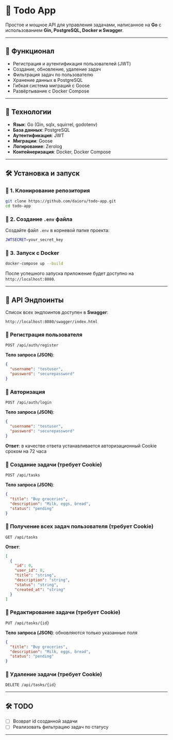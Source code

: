 # 📝 Todo App

Простое и мощное API для управления задачами, написанное на **Go** с использованием **Gin, PostgreSQL, Docker и Swagger**.

---

## 🚀 Функционал

- Регистрация и аутентификация пользователей (JWT)
- Создание, обновление, удаление задач
- Фильтрация задач по пользователю
- Хранение данных в PostgreSQL
- Гибкая система миграций с Goose
- Развёртывание с Docker Compose

---

## 🏰 Технологии

- **Язык**: Go (Gin, sqlx, squirrel, godotenv)
- **База данных**: PostgreSQL
- **Аутентификация**: JWT
- **Миграции**: Goose
- **Логирование**: Zerolog
- **Контейнеризация**: Docker, Docker Compose

---

## 🛠 Установка и запуск

### 🔹 1. Клонирование репозитория
```sh
git clone https://github.com/daioru/todo-app.git
cd todo-app
```

### 🔹 2. Создание `.env` файла  
Создайте файл `.env` в корневой папке проекта:
```sh
JWTSECRET=your_secret_key
```

### 🔹 3. Запуск с Docker
```sh
docker-compose up --build
```
После успешного запуска приложение будет доступно на `http://localhost:8080`.

---

## 📌 API Эндпоинты
Список всех эндпоинтов доступен в **Swagger**:
```
http://localhost:8080/swagger/index.html
```

### 🔹 Регистрация пользователя
```http
POST /api/auth/register
```
**Тело запроса (JSON)**:
```json
{
  "username": "testuser",
  "password": "securepassword"
}
```

### 🔹 Авторизация
```http
POST /api/auth/login
```
**Тело запроса (JSON)**:
```json
{
  "username": "testuser",
  "password": "securepassword"
}
```
**Ответ**:
в качестве ответа устанавливается авторизационный Cookie сроком на 72 часа

### 🔹 Создание задачи (требует Cookie)
```http
POST /api/tasks
```
**Тело запроса (JSON)**:
```json
{
  "title": "Buy groceries",
  "description": "Milk, eggs, bread",
  "status": "pending"
}
```

### 🔹 Получение всех задач пользователя (требует Cookie)
```http
GET /api/tasks
```

**Ответ**:
```json
[
  {
    "id": 0,
    "user_id": 0,
    "title": "string",
    "description": "string",
    "status": "string",
    "created_at": "string"
  }
]
```

### 🔹 Редактирование задачи (требует Cookie)
```http
PUT /api/tasks/{id}
```
**Тело запроса (JSON)**:
обновляются только указанные поля

```json
{
  "title": "Buy groceries",
  "description": "Milk, eggs, bread",
  "status": "pending"
}
```

### 🔹 Удаление задачи (требует Cookie)
```http
DELETE /api/tasks/{id}
```

---

## 🛠 TODO

- [ ] Возврат id созданной задачи
- [ ] Реализовать фильтрацию задач по статусу

---